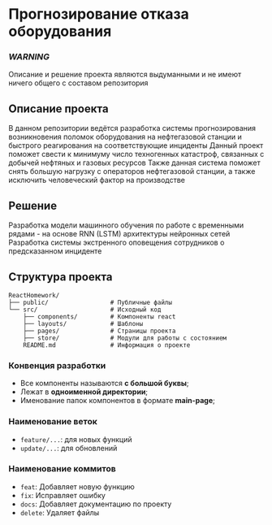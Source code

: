 # Прогнозирование отказа оборудования
### ***WARNING***
Описание и решение проекта являются выдуманными и не имеют ничего общего с составом репозитория

## Описание проекта
В данном репозитории ведётся разработка системы прогнозирования возникновения поломок оборудования на нефтегазовой станции и быстрого реагирования на соответствующие инциденты
Данный проект поможет свести к минимуму число техногенных катастроф, связанных с добычей нефтяных и газовых ресурсов
Также данная система поможет снять большую нагрузку с операторов нефтегазовой станции, а также исключить человеческий фактор на производстве

## Решение
Разработка модели машинного обучения по работе с временными рядами - на основе RNN (LSTM) архитектуры нейронных сетей
Разработка системы экстренного оповещения сотрудников о предсказанном инциденте

## Структура проекта
```
ReactHomework/
├── public/                 # Публичные файлы
└── src/                    # Исходный код
    ├── components/         # Компоненты react
    ├── layouts/            # Шаблоны
    ├── pages/              # Страницы проекта
    ├── store/              # Модули для работы с состоянием
    README.md               # Информация о проекте
```

### Конвенция разработки
- Все компоненты называются **с большой буквы**;
- Лежат в **одноименной директории**;
- Именование папок компонентов в формате **main-page**;

### Наименование веток
- `feature/...`: для новых функций 
- `update/...`: для обновлений

### Наименование коммитов
- `feat`: Добавляет новую функцию
- `fix`: Исправляет ошибку
- `docs`: Добавляет документацию по проекту
- `delete`: Удаляет файлы 
